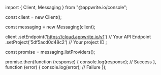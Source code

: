 import { Client, Messaging } from "@appwrite.io/console";

const client = new Client();

const messaging = new Messaging(client);

client
    .setEndpoint('https://cloud.appwrite.io/v1') // Your API Endpoint
    .setProject('5df5acd0d48c2') // Your project ID
;

const promise = messaging.listProviders();

promise.then(function (response) {
    console.log(response); // Success
}, function (error) {
    console.log(error); // Failure
});